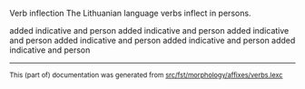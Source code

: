 Verb inflection
The Lithuanian language verbs inflect in persons.

added indicative and person
added indicative and person
added indicative and person
added indicative and person
added indicative and person
added indicative and person

* * *

<small>This (part of) documentation was generated from [src/fst/morphology/affixes/verbs.lexc](https://github.com/giellalt/lang-lit/blob/main/src/fst/morphology/affixes/verbs.lexc)</small>

